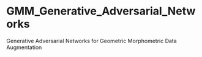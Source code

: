 # GMM_Generative_Adversarial_Networks
Generative Adversarial Networks for Geometric Morphometric Data Augmentation
